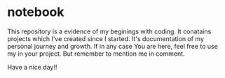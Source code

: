 # notebook

This repository is a evidence of my beginings with coding.
It conatains projects which I've created since I started.
It's documentation of my personal journey and growth.
If in any case You are here, feel free to use my in your project.
But remember to mention me in comment.

Have a nice day!!
